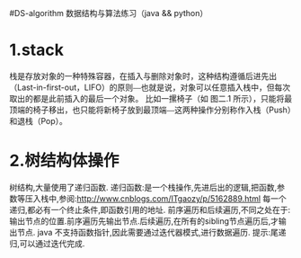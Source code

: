 #DS-algorithm 数据结构与算法练习（java && python）
# 1.stack 
栈是存放对象的一种特殊容器，在插入与删除对象时，这种结构遵循后进先出（Last-in-first-out，LIFO）的原则⎯⎯也就是说，对象可以任意插入栈中，但每次取出的都是此前插入的最后一个对象。
比如一摞椅子（如 图二.1 所示），只能将最顶端的椅子移出，也只能将新椅子放到最顶端⎯⎯这两种操作分别称作入栈（Push）和退栈（Pop）。
# 2.树结构体操作
树结构,大量使用了递归函数.
递归函数:是一个栈操作,先进后出的逻辑,把函数,参数等压入栈中,参阅:http://www.cnblogs.com/ITgaozy/p/5162889.html
每一个递归,都必有一个终止条件,即函数引用的地址.
前序遍历和后续遍历,不同之处在于:输出节点的位置.前序遍历先输出节点.后续遍历,在所有的sibling节点遍历后,才输出节点.
java 不支持函数指针,因此需要通过迭代器模式,进行数据遍历.
提示:尾递归,可以通过迭代完成.
